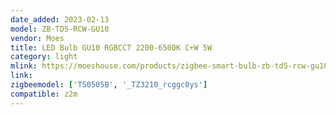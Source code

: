 ```yaml
---
date_added: 2023-02-13
model: ZB-TD5-RCW-GU10
vendor: Moes
title: LED Bulb GU10 RGBCCT 2200-6500K C+W 5W
category: light
mlink: https://moeshouse.com/products/zigbee-smart-bulb-zb-td5-rcw-gu10-ms
link: 
zigbeemodel: ['TS0505B', '_TZ3210_rcggc0ys']
compatible: z2m
---
```

